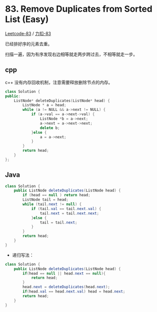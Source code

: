 # 83. Remove Duplicates from Sorted List (Easy)

[Leetcode-83](https://leetcode.com/problems/remove-duplicates-from-sorted-list/description/) / [力扣-83](https://leetcode-cn.com/problems/remove-duplicates-from-sorted-list/description/)

已经排好序的元素去重。

扫描一遍，因为有序发现右边相等就走两步跨过去，不相等就走一步。

## cpp

c++ 没有内存回收机制，注意需要释放删除节点的内存。

```cpp
class Solution {
public:
    ListNode* deleteDuplicates(ListNode* head) {
        ListNode * a = head;
        while (a != NULL && a->next != NULL) {
            if (a->val == a->next->val) {
                ListNode *b = a->next;
                a->next = a->next->next;
                delete b;
            }else {
                a = a->next;
            }
        }
        return head;
    }
};
```

## Java

```java
class Solution {
    public ListNode deleteDuplicates(ListNode head) {
        if (head == null ) return head;
        ListNode tail = head;
        while (tail.next != null) {
            if (tail.val == tail.next.val) {
                tail.next = tail.next.next;
            }else {
                tail = tail.next;
            }
        }
        return head;
    }
}
```

- 递归写法：

```java
class Solution {
    public ListNode deleteDuplicates(ListNode head) {
        if(head == null || head.next == null){
            return head;
        }
        head.next = deleteDuplicates(head.next);
        if(head.val == head.next.val) head = head.next;
        return head;
    }
}
```


